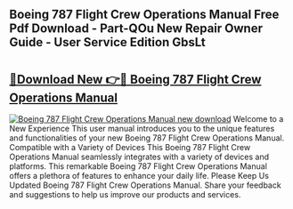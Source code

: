 ## Boeing 787 Flight Crew Operations Manual Free Pdf Download - Part-QOu New Repair Owner Guide - User Service Edition GbsLt

# <h2><a href="http://bc63110.oget.top/?id=Boeing+787+Flight+Crew+Operations+Manual">🔗Download New 👉🔴 Boeing 787 Flight Crew Operations Manual</a></h2>

[![Boeing 787 Flight Crew Operations Manual new download](https://i.imgur.com/5g1atiW.png)](http://bc63110.oget.top/?id=Boeing+787+Flight+Crew+Operations+Manual)
Welcome to a New Experience This user manual introduces you to the unique features and functionalities of your new Boeing 787 Flight Crew Operations Manual. Compatible with a Variety of Devices This Boeing 787 Flight Crew Operations Manual seamlessly integrates with a variety of devices and platforms. This remarkable Boeing 787 Flight Crew Operations Manual offers a plethora of features to enhance your daily life. Please Keep Us Updated Boeing 787 Flight Crew Operations Manual. Share your feedback and suggestions to help us improve our products and services.

